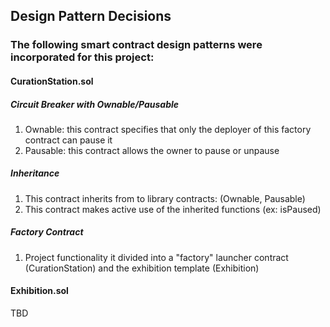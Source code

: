 ## Design Pattern Decisions

### The following smart contract design patterns were incorporated for this project:

#### CurationStation.sol

##### Circuit Breaker with Ownable/Pausable
1. Ownable: this contract specifies that only the deployer of this factory contract can pause it
2. Pausable: this contract allows the owner to pause or unpause

##### Inheritance
1. This contract inherits from to library contracts: (Ownable, Pausable)
2. This contract makes active use of the inherited functions (ex: isPaused)

##### Factory Contract
1. Project functionality it divided into a "factory" launcher contract (CurationStation) and the exhibition template (Exhibition)


#### Exhibition.sol

TBD










